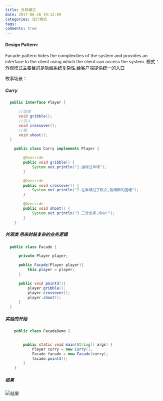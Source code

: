 ```yaml
---
title: 外观模式
date: 2017-06-26 19:12:09
categories: 设计模式
tags:
comments: true
---
```


#### Design Pattern:
Facade pattern hides the complexities of the system and provides an interface to the client using which the client can access the system.
模式：外观模式主要目的是隐藏系统复杂性,给客户端提供统一的入口

故事场景：

##### Curry
``` java
  public interface Player {

      //运球
      void gribble();
      //过人
      void crossover();
      //投
      void shoot();
  }

    public class Curry implements Player {

        @Override
        public void gribble() {
            System.out.println("1.运球过半场");
        }

        @Override
        public void crossover() {
            System.out.println("2.在半场过了欧文,詹姆斯的围堵");
        }

        @Override
        public void shoot() {
            System.out.println("3.三分出手,命中!");
        }
    }
```

##### 外观类 用来封装复杂的业务逻辑
``` java
  public class Facade {

      private Player player;

      public Facade(Player player){
          this.player = player;
      }

      public void point3(){
          player.gribble();
          player.crossover();
          player.shoot();
      }
  }

```

##### 实验的开始
``` java
    public class FacadeDemo {


        public static void main(String[] args) {
            Player curry = new Curry();
            Facade facade = new Facade(curry);
            facade.point3();
        }
    }


```

##### 结果
![结果](/uploads/pattern/facade.png)

